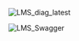 ![LMS_diag_latest](https://github.com/deepak-bits/library-management-system/assets/40654292/2a57d1ca-358c-47bb-ab7e-b2ccc4aac627)

![LMS_Swagger](https://github.com/deepak-bits/library-management-system/assets/40654292/ed4dc59d-c065-4e43-9da8-a8e86e4c2355)

